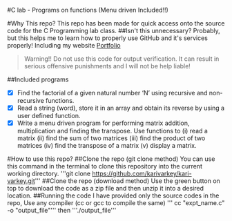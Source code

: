 #C lab - Programs on functions (Menu driven Included!!)

#Why This repo?
This repo has been made for quick access onto the source code for the C Programming lab class.
##Isn't this unnecessary?
Probably, but this helps me to learn how to properly use GitHub and it's services properly!
Including my website [Portfolio](karivarkey.github.io)

> Warning!! Do not use this code for output verification. It can result in serious offensive punishments and I will not be help liable!

##Included programs

- [x] Find the factorial of a given natural number ‘N’ using recursive and non-recursive
      functions.
- [x] Read a string (word), store it in an array and obtain its reverse by using a user defined
      function.
- [x] Write a menu driven program for performing matrix addition, multiplication and finding
      the transpose. Use functions to
      (i) read a matrix
      (ii) find the sum of two matrices
      (iii) find the product of two matrices
      (iv) find the transpose of a matrix
      (v) display a matrix.

#How to use this repo?
##Clone the repo (git clone method)
You can use this command in the terminal to clone this repository into the current working directory.
'''git clone https://github.com/karivarkey/kari-varkey.git'''
##Clone the repo (download method)
Use the green button on top to download the code as a zip file and then unzip it into a desired location.
##Running the code
I have provided only the source codes in the repo, Use any compiler (cc or gcc to compile the same)
''' cc "expt_name.c" -o "output_file"'''
then
'''./output_file'''
